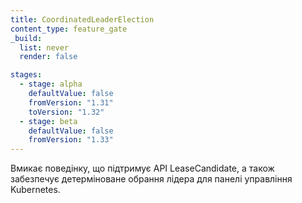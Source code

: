 ```yaml
---
title: CoordinatedLeaderElection
content_type: feature_gate
_build:
  list: never
  render: false

stages:
  - stage: alpha
    defaultValue: false
    fromVersion: "1.31"
    toVersion: "1.32"
  - stage: beta
    defaultValue: false
    fromVersion: "1.33"
---
```

Вмикає поведінку, що підтримує API LeaseCandidate, а також забезпечує детерміноване обрання лідера для панелі управління Kubernetes.
